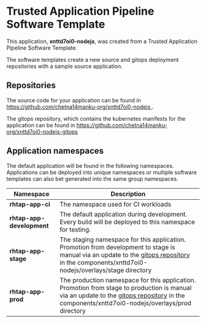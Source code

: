 # Trusted Application Pipeline Software Template

This application, **xnttd7oi0-nodejs**, was created from a Trusted Application Pipeline Software Template.

The software templates create a new source and gitops deployment repositories with a sample source application. 

## Repositories

The source code for your application can be found in [https://github.com/chetna14manku-org/xnttd7oi0-nodejs ](https://github.com/chetna14manku-org/xnttd7oi0-nodejs ).
 
The gitops repository, which contains the kubernetes manifests for the application can be found in 
[https://github.com/chetna14manku-org/xnttd7oi0-nodejs-gitops ](https://github.com/chetna14manku-org/xnttd7oi0-nodejs-gitops ) 

## Application namespaces 

The default application will be found in the following namespaces. Applications can be deployed into unique namespaces or multiple software templates can also bet generated into the same group namespaces.  

|  Namespace   |  Description   |  
| -------- | -------- |
| **rhtap-app-ci** | The namespace used for CI workloads |
| **rhtap-app-development** | The default application during development. Every build will be deployed to this namespace for testing. |
| **rhtap-app-stage** | The staging namespace for this application. Promotion from development to stage is manual via an update to the [gitops repository](https://github.com/chetna14manku-org/xnttd7oi0-nodejs-gitops ) in the components/xnttd7oi0-nodejs/overlays/stage directory |
| **rhtap-app-prod** | The production namespace for this application. Promotion from stage to production is manual via an update to the [gitops repository](https://github.com/chetna14manku-org/xnttd7oi0-nodejs-gitops ) in the components/xnttd7oi0-nodejs/overlays/prod directory |